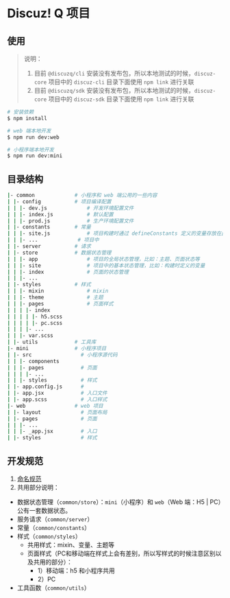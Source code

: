 # Discuz! Q 项目

## 使用
> 说明：
> 1. 目前 `@discuzq/cli` 安装没有发布包，所以本地测试的时候，`discuz-core` 项目中的 `discuz-cli` 目录下面使用 `npm link` 进行关联
> 2. 目前 `@discuzq/sdk` 安装没有发布包，所以本地测试的时候，`discuz-core` 项目中的 `discuz-sdk` 目录下面使用 `npm link` 进行关联

```bash
# 安装依赖
$ npm install

# web 端本地开发
$ npm run dev:web

# 小程序端本地开发
$ npm run dev:mini
```

## 目录结构

```bash
|- common             # 小程序和 web 端公用的一些内容
| |- config           # 项目编译配置
| | |- dev.js             # 开发环境配置文件
| | |- index.js           # 默认配置
| | |- prod.js            # 生产环境配置文件
| |- constants        # 常量
| | |- site.js            # 项目构建时通过 defineConstants 定义的变量存放在此处
| | |- ...             # 项目中
| |- server           # 请求
| |- store            # 数据状态管理
| | |- app                # 项目的全局状态管理，比如：主题、页面状态等
| | |- site               # 项目中的基本状态管理，比如：构建时定义的变量
| | |- index              # 页面的状态管理
| | |- ...
| |- styles           # 样式
| | |- mixin              # mixin
| | |- theme              # 主题
| | |- pages              # 页面样式
| | | |- index
| | | | |- h5.scss
| | | | |- pc.scss
| | | |- ...
| | |- var.scss
| |- utils            # 工具库
|- mini               # 小程序项目
| |- src                # 小程序源代码
| | |- components
| | |- pages            # 页面
| | | |- ...
| | |- styles           # 样式
| |- app.config.js      #
| |- app.jsx            # 入口文件
| |- app.scss           # 入口样式
|- web                # web 项目
| |- layout             # 页面布局
| |- pages              # 页面
| | |- ...
| | |- _app.jsx         # 入口
| |- styles             # 样式
```

## 开发规范

1. [命名规范](./docs/naming.md)
2. 共用部分说明：
- 数据状态管理（`common/store`）：`mini`（小程序）和 `web`（Web 端：H5 | PC）公有一套数据状态。
- 服务请求（`common/server`）
- 常量（`common/constants`）
- 样式（`common/styles`）
  - 共用样式：mixin、变量、主题等
  - 页面样式（PC和移动端在样式上会有差别，所以写样式的时候注意区别以及共用的部分）：
    - 1）移动端：h5 和小程序共用
    - 2）PC
- 工具函数（`common/utils`）
